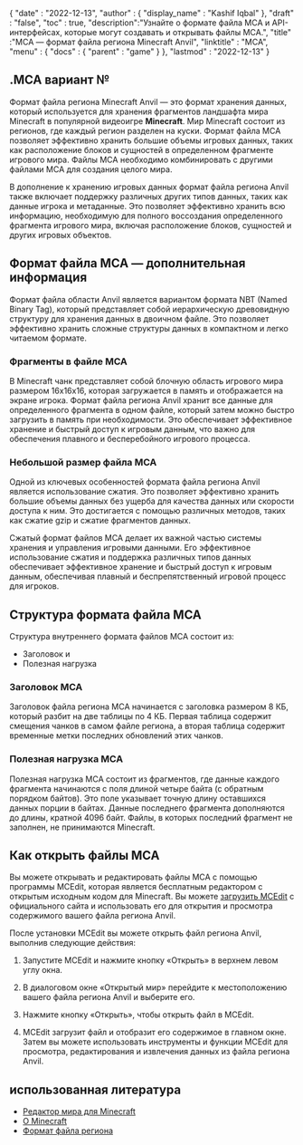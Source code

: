 {
  "date" : "2022-12-13",
  "author" : {
    "display_name" : "Kashif Iqbal"
},
  "draft" : "false",
  "toc" : true,
  "description":"Узнайте о формате файла MCA и API-интерфейсах, которые могут создавать и открывать файлы MCA.",
  "title" :"MCA — формат файла региона Minecraft Anvil",
  "linktitle" : "MCA",
  "menu" : {
    "docs" : {
      "parent" : "game"
}
},
  "lastmod" : "2022-12-13"
}

## .MCA вариант №

Формат файла региона Minecraft Anvil — это формат хранения данных, который используется для хранения фрагментов ландшафта мира Minecraft в популярной видеоигре **Minecraft**. Мир Minecraft состоит из регионов, где каждый регион разделен на куски. Формат файла MCA позволяет эффективно хранить большие объемы игровых данных, таких как расположение блоков и сущностей в определенном фрагменте игрового мира. Файлы MCA необходимо комбинировать с другими файлами MCA для создания целого мира.

В дополнение к хранению игровых данных формат файла региона Anvil также включает поддержку различных других типов данных, таких как данные игрока и метаданные. Это позволяет эффективно хранить всю информацию, необходимую для полного воссоздания определенного фрагмента игрового мира, включая расположение блоков, сущностей и других игровых объектов.

## Формат файла MCA — дополнительная информация

Формат файла области Anvil является вариантом формата NBT (Named Binary Tag), который представляет собой иерархическую древовидную структуру для хранения данных в двоичном файле. Это позволяет эффективно хранить сложные структуры данных в компактном и легко читаемом формате.

### Фрагменты в файле MCA

В Minecraft чанк представляет собой блочную область игрового мира размером 16x16x16, которая загружается в память и отображается на экране игрока. Формат файла региона Anvil хранит все данные для определенного фрагмента в одном файле, который затем можно быстро загрузить в память при необходимости. Это обеспечивает эффективное хранение и быстрый доступ к игровым данным, что важно для обеспечения плавного и бесперебойного игрового процесса.

### Небольшой размер файла MCA

Одной из ключевых особенностей формата файла региона Anvil является использование сжатия. Это позволяет эффективно хранить большие объемы данных без ущерба для качества данных или скорости доступа к ним. Это достигается с помощью различных методов, таких как сжатие gzip и сжатие фрагментов данных.

Сжатый формат файлов MCA делает их важной частью системы хранения и управления игровыми данными. Его эффективное использование сжатия и поддержка различных типов данных обеспечивает эффективное хранение и быстрый доступ к игровым данным, обеспечивая плавный и беспрепятственный игровой процесс для игроков.

## Структура формата файла MCA

Структура внутреннего формата файлов MCA состоит из:
* Заголовок и
* Полезная нагрузка

### Заголовок MCA

Заголовок файла региона MCA начинается с заголовка размером 8 КБ, который разбит на две таблицы по 4 КБ. Первая таблица содержит смещения чанков в самом файле региона, а вторая таблица содержит временные метки последних обновлений этих чанков.

### Полезная нагрузка MCA

Полезная нагрузка MCA состоит из фрагментов, где данные каждого фрагмента начинаются с поля длиной четыре байта (с обратным порядком байтов). Это поле указывает точную длину оставшихся данных порции в байтах. Данные последнего фрагмента дополняются до длины, кратной 4096 байт. Файлы, в которых последний фрагмент не заполнен, не принимаются Minecraft.

## Как открыть файлы MCA

Вы можете открывать и редактировать файлы MCA с помощью программы MCEdit, которая является бесплатным редактором с открытым исходным кодом для Minecraft. Вы можете [загрузить MCEdit](https://www.mcedit.net/) с официального сайта и использовать его для открытия и просмотра содержимого вашего файла региона Anvil.

После установки MCEdit вы можете открыть файл региона Anvil, выполнив следующие действия:

1. Запустите MCEdit и нажмите кнопку «Открыть» в верхнем левом углу окна.

1. В диалоговом окне «Открытый мир» перейдите к местоположению вашего файла региона Anvil и выберите его.

1. Нажмите кнопку «Открыть», чтобы открыть файл в MCEdit.

1. MCEdit загрузит файл и отобразит его содержимое в главном окне. Затем вы можете использовать инструменты и функции MCEdit для просмотра, редактирования и извлечения данных из файла региона Anvil.

## использованная литература

* [Редактор мира для Minecraft](https://www.mcedit.net/)
* [О Minecraft](https://www.minecraft.net/)
* [Формат файла региона](https://minecraft.fandom.com/wiki/Region_file_format)

